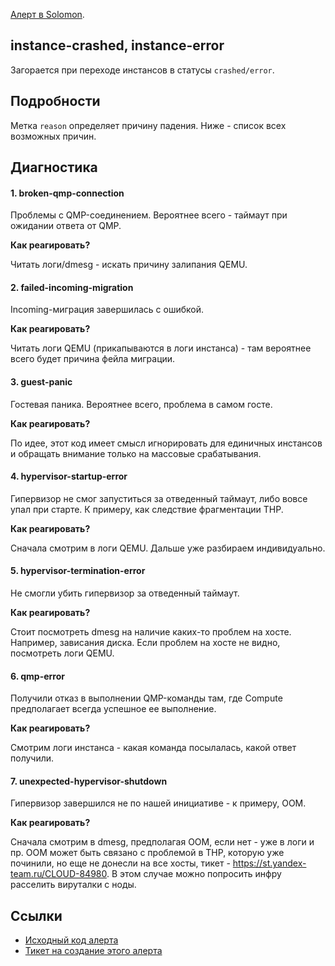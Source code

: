 [Алерт в Solomon](https://solomon.yandex-team.ru/admin/projects/yandexcloud/alerts?text=alert+on+core+crashed+instances).

## instance-crashed, instance-error
Загорается при переходе инстансов в статусы `crashed/error`.

## Подробности
Метка `reason` определяет причину падения.
Ниже - список всех возможных причин.

## Диагностика

#### 1. broken-qmp-connection

Проблемы с QMP-соединением. Вероятнее всего - таймаут при ожидании ответа от QMP.

**Как реагировать?**

Читать логи/dmesg - искать причину залипания QEMU.

#### 2. failed-incoming-migration

Incoming-миграция завершилась с ошибкой.

**Как реагировать?**

Читать логи QEMU (прикапываются в логи инстанса) - там вероятнее всего будет причина фейла миграции.

#### 3. guest-panic

Гостевая паника. Вероятнее всего, проблема в самом госте.

**Как реагировать?**

По идее, этот код имеет смысл игнорировать для единичных инстансов и обращать внимание только на массовые срабатывания.

#### 4. hypervisor-startup-error

Гипервизор не смог запуститься за отведенный таймаут, либо вовсе упал при старте. К примеру, как следствие фрагментации THP.

**Как реагировать?**

Сначала смотрим в логи QEMU. Дальше уже разбираем индивидуально.

#### 5. hypervisor-termination-error

Не смогли убить гипервизор за отведенный таймаут.

**Как реагировать?**

Стоит посмотреть dmesg на наличие каких-то проблем на хосте. Например, зависания диска.
Если проблем на хосте не видно, посмотреть логи QEMU.

#### 6. qmp-error

Получили отказ в выполнении QMP-команды там, где Compute предполагает всегда успешное ее выполнение.

**Как реагировать?**

Смотрим логи инстанса - какая команда посылалась, какой ответ получили.

#### 7. unexpected-hypervisor-shutdown

Гипервизор завершился не по нашей инициативе - к примеру, OOM.

**Как реагировать?**

Сначала смотрим в dmesg, предполагая OOM, если нет - уже в логи и пр. ООМ может быть связано с проблемой
в THP, которую уже починили, но еще не донесли на все хосты, тикет - https://st.yandex-team.ru/CLOUD-84980.
В этом случае можно попросить инфру расселить вируталки с ноды.

## Ссылки
- [Исходный код алерта](https://bb.yandex-team.ru/projects/CLOUD/repos/yc-monitoring/browse/solomon/core/alerts/core_crashed_instances.j2)
- [Тикет на создание этого алерта](https://st.yandex-team.ru/CLOUD-70221)
